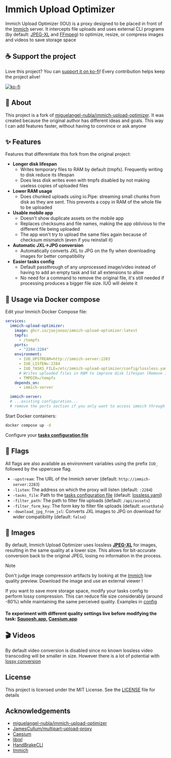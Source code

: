 # Immich Upload Optimizer
Immich Upload Optimizer (IOU) is a proxy designed to be placed in front of the [Immich](https://immich.app/) server. It intercepts file uploads and uses external CLI programs (by default: [JPEG-XL](https://jpegxl.info/) and [FFmpeg](https://www.ffmpeg.org/)) to optimize, resize, or compress images and videos to save storage space

## ☕  Support the project
Love this project? You can [support it on ko-fi](https://ko-fi.com/svilex)! Every contribution helps keep the project alive!

[![ko-fi](https://www.ko-fi.com/img/githubbutton_sm.svg)](https://ko-fi.com/svilex)

## 🎯 About
This project is a fork of [miguelangel-nubla/immich-upload-optimizer](https://github.com/miguelangel-nubla/immich-upload-optimizer). It was created because the original author has different ideas and goals. This way I can add features faster, without having to convince or ask anyone

## ✨ Features
Features that differentiate this fork from the original project:

- **Longer disk lifespan**
  - Writes temporary files to RAM by default (tmpfs). Frequently writing to disk reduce its lifespan
  - Does less disk writes even with tmpfs disabled by not making useless copies of uploaded files
- **Lower RAM usage**
  - Does chunked uploads using io.Pipe: streaming small chunks from disk as they are sent. This prevents a copy in RAM of the whole file to be uploaded
- **Usable mobile app**
  - Doesn't show duplicate assets on the mobile app
  - Replaces checksums and file names, making the app oblivious to the different file being uploaded
  - The app won't try to upload the same files again because of checksum mismatch (even if you reinstall it)
- **Automatic JXL->JPG conversion**
  - Automatically converts JXL to JPG on the fly when downloading images for better compatibility
- **Easier tasks config**
  - Default passthrough of any unprocessed image/video instead of having to add an empty task and list all extensions to allow
  - No need for a command to remove the original file, it's still needed if processing produces a bigger file size. IUO will delete it

## 🐋 Usage via Docker compose
Edit your Immich Docker Compose file:

```yaml
services:
  immich-upload-optimizer:
    image: ghcr.io/joojoooo/immich-upload-optimizer:latest
    tmpfs:
      - /tempfs
    ports:
      - "2284:2284"
    environment:
      - IUO_UPSTREAM=http://immich-server:2283
      - IUO_LISTEN=:2284
      - IUO_TASKS_FILE=/etc/immich-upload-optimizer/config/lossless.yaml
      # Writes uploaded files in RAM to improve disk lifespan (Remove if running low on RAM)
      - TMPDIR=/tempfs
    depends_on:
      - immich-server

  immich-server:
  # ...existing configuration...
  # remove the ports section if you only want to access immich through the proxy.
```
Start Docker containers:
```sh
docker compose up -d
```
Configure your **[tasks configuration file](TASKS.md)**

## 🚩 Flags
All flags are also available as environment variables using the prefix `IUO_` followed by the uppercase flag.
- `-upstream`: The URL of the Immich server (default: `http://immich-server:2283`)
- `-listen`: The address on which the proxy will listen (default: `:2284`)
- `-tasks_file`: Path to the [tasks configuration file](TASKS.md) (default: [lossless.yaml](config/lossless.yaml))
- `-filter_path`: The path to filter file uploads (default: `/api/assets`)
- `-filter_form_key`: The form key to filter file uploads (default: `assetData`)
- `-download_jpg_from_jxl`: Converts JXL images to JPG on download for wider compatibility (default: `false`)

## 📸 Images
By default, Immich Upload Optimizer uses lossless **[JPEG-XL](https://jpegxl.info/)** for images, resulting in the same quality at a lower size. This allows for bit-accurate conversion back to the original JPEG, losing no information in the process.
> [!NOTE]
> Don't judge image compression artifacts by looking at the [Immich](https://github.com/immich-app/immich) low quality preview. Download the image and use an external viewer !

If you want to save more storage space, modify your tasks config to perform lossy compression. This can reduce file size considerably (around -80%) while maintaining the same perceived quality. Examples in [config](config/)
#### To experiment with different quality settings live before modifying the task: [Squoosh.app](https://squoosh.app/), [Caesium.app](https://caesium.app/)

## 🎬 Videos
By default video conversion is disabled since no known lossless video transcoding will be smaller in size. However there is a lot of potential with [lossy conversion](config/lossy.yaml)

## License
This project is licensed under the MIT License. See the [LICENSE](LICENSE) file for details

## Acknowledgements
- [miguelangel-nubla/immich-upload-optimizer](https://github.com/miguelangel-nubla/immich-upload-optimizer)
- [JamesCullum/multipart-upload-proxy](https://github.com/JamesCullum/multipart-upload-proxy)
- [Caesium](https://github.com/Lymphatus/caesium)
- [libjxl](https://github.com/libjxl/libjxl)
- [HandBrakeCLI](https://github.com/HandBrake/HandBrake)
- [Immich](https://github.com/immich-app/immich)
